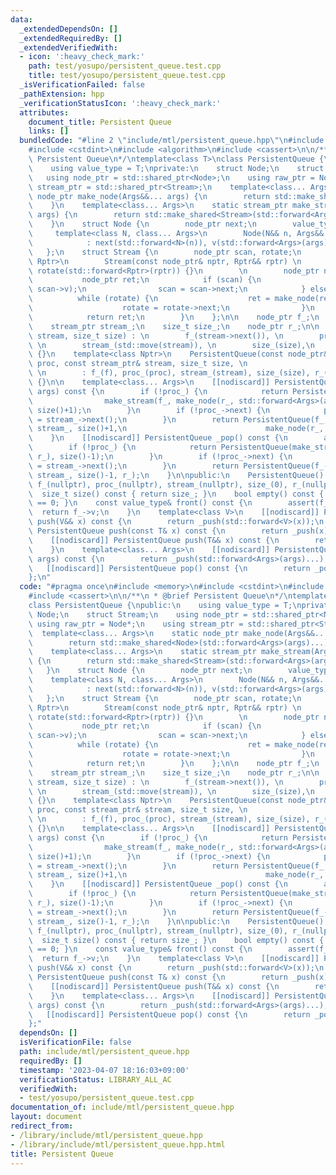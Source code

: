 ```yaml
---
data:
  _extendedDependsOn: []
  _extendedRequiredBy: []
  _extendedVerifiedWith:
  - icon: ':heavy_check_mark:'
    path: test/yosupo/persistent_queue.test.cpp
    title: test/yosupo/persistent_queue.test.cpp
  _isVerificationFailed: false
  _pathExtension: hpp
  _verificationStatusIcon: ':heavy_check_mark:'
  attributes:
    document_title: Persistent Queue
    links: []
  bundledCode: "#line 2 \"include/mtl/persistent_queue.hpp\"\n#include <memory>\n\
    #include <cstdint>\n#include <algorithm>\n#include <cassert>\n\n/**\n * @brief\
    \ Persistent Queue\n*/\ntemplate<class T>\nclass PersistentQueue {\npublic:\n\
    \    using value_type = T;\nprivate:\n    struct Node;\n    struct Stream;\n \
    \   using node_ptr = std::shared_ptr<Node>;\n    using raw_ptr = Node*;\n    using\
    \ stream_ptr = std::shared_ptr<Stream>;\n    template<class... Args>\n    static\
    \ node_ptr make_node(Args&&... args) {\n        return std::make_shared<Node>(std::forward<Args>(args)...);\n\
    \    }\n    template<class... Args>\n    static stream_ptr make_stream(Args&&...\
    \ args) {\n        return std::make_shared<Stream>(std::forward<Args>(args)...);\n\
    \    }\n    struct Node {\n        node_ptr next;\n        value_type v;\n   \
    \     template<class N, class... Args>\n        Node(N&& n, Args&&... args) \n\
    \            : next(std::forward<N>(n)), v(std::forward<Args>(args)...) {}\n \
    \   };\n    struct Stream {\n        node_ptr scan, rotate;\n        template<class\
    \ Rptr>\n        Stream(const node_ptr& nptr, Rptr&& rptr) \n            : scan(nptr),\
    \ rotate(std::forward<Rptr>(rptr)) {}\n        \n        node_ptr next() {\n \
    \           node_ptr ret;\n            if (scan) {\n                ret = make_node(nullptr,\
    \ scan->v);\n                scan = scan->next;\n            } else {\n      \
    \          while (rotate) {\n                    ret = make_node(ret, rotate->v);\n\
    \                    rotate = rotate->next;\n                }\n            }\n\
    \            return ret;\n        }\n    };\n\n    node_ptr f_;\n    raw_ptr proc_;\n\
    \    stream_ptr stream_;\n    size_t size_;\n    node_ptr r_;\n\n    PersistentQueue(stream_ptr&&\
    \ stream, size_t size) : \n        f_(stream->next()), \n        proc_(f_.get()),\
    \ \n        stream_(std::move(stream)), \n        size_(size),\n        r_(nullptr)\
    \ {}\n    template<class Nptr>\n    PersistentQueue(const node_ptr& f, const raw_ptr&&\
    \ proc, const stream_ptr& stream, size_t size, \n                    Nptr&& r)\
    \ \n        : f_(f), proc_(proc), stream_(stream), size_(size), r_(std::forward<Nptr>(r))\
    \ {}\n\n    template<class... Args>\n    [[nodiscard]] PersistentQueue _push(Args&&...\
    \ args) const {\n        if (!proc_) {\n            return PersistentQueue(\n\
    \                make_stream(f_, make_node(r_, std::forward<Args>(args)...)),\
    \ size()+1);\n        }\n        if (!proc_->next) {\n            proc_->next\
    \ = stream_->next();\n        }\n        return PersistentQueue(f_, proc_->next.get(),\
    \ stream_, size()+1,\n                               make_node(r_, std::forward<Args>(args)...));\n\
    \    }\n    [[nodiscard]] PersistentQueue _pop() const {\n        assert(!empty());\n\
    \        if (!proc_) {\n            return PersistentQueue(make_stream(f_->next,\
    \ r_), size()-1);\n        }\n        if (!proc_->next) {\n            proc_->next\
    \ = stream_->next();\n        }\n        return PersistentQueue(f_->next, proc_->next.get(),\
    \ stream_, size()-1, r_);\n    }\n\npublic:\n    PersistentQueue() \n        :\
    \ f_(nullptr), proc_(nullptr), stream_(nullptr), size_(0), r_(nullptr) {}\n  \
    \  size_t size() const { return size_; }\n    bool empty() const { return size()\
    \ == 0; }\n    const value_type& front() const {\n        assert(f_);\n      \
    \  return f_->v;\n    }\n    template<class V>\n    [[nodiscard]] PersistentQueue\
    \ push(V&& x) const {\n        return _push(std::forward<V>(x));\n    }\n    [[nodiscard]]\
    \ PersistentQueue push(const T& x) const {\n        return _push(x);\n    }\n\
    \    [[nodiscard]] PersistentQueue push(T&& x) const {\n        return _push(std::move(x));\n\
    \    }\n    template<class... Args>\n    [[nodiscard]] PersistentQueue emplace(Args&&...\
    \ args) const {\n        return _push(std::forward<Args>(args)...);\n    }\n \
    \   [[nodiscard]] PersistentQueue pop() const {\n        return _pop();\n    }\n\
    };\n"
  code: "#pragma once\n#include <memory>\n#include <cstdint>\n#include <algorithm>\n\
    #include <cassert>\n\n/**\n * @brief Persistent Queue\n*/\ntemplate<class T>\n\
    class PersistentQueue {\npublic:\n    using value_type = T;\nprivate:\n    struct\
    \ Node;\n    struct Stream;\n    using node_ptr = std::shared_ptr<Node>;\n   \
    \ using raw_ptr = Node*;\n    using stream_ptr = std::shared_ptr<Stream>;\n  \
    \  template<class... Args>\n    static node_ptr make_node(Args&&... args) {\n\
    \        return std::make_shared<Node>(std::forward<Args>(args)...);\n    }\n\
    \    template<class... Args>\n    static stream_ptr make_stream(Args&&... args)\
    \ {\n        return std::make_shared<Stream>(std::forward<Args>(args)...);\n \
    \   }\n    struct Node {\n        node_ptr next;\n        value_type v;\n    \
    \    template<class N, class... Args>\n        Node(N&& n, Args&&... args) \n\
    \            : next(std::forward<N>(n)), v(std::forward<Args>(args)...) {}\n \
    \   };\n    struct Stream {\n        node_ptr scan, rotate;\n        template<class\
    \ Rptr>\n        Stream(const node_ptr& nptr, Rptr&& rptr) \n            : scan(nptr),\
    \ rotate(std::forward<Rptr>(rptr)) {}\n        \n        node_ptr next() {\n \
    \           node_ptr ret;\n            if (scan) {\n                ret = make_node(nullptr,\
    \ scan->v);\n                scan = scan->next;\n            } else {\n      \
    \          while (rotate) {\n                    ret = make_node(ret, rotate->v);\n\
    \                    rotate = rotate->next;\n                }\n            }\n\
    \            return ret;\n        }\n    };\n\n    node_ptr f_;\n    raw_ptr proc_;\n\
    \    stream_ptr stream_;\n    size_t size_;\n    node_ptr r_;\n\n    PersistentQueue(stream_ptr&&\
    \ stream, size_t size) : \n        f_(stream->next()), \n        proc_(f_.get()),\
    \ \n        stream_(std::move(stream)), \n        size_(size),\n        r_(nullptr)\
    \ {}\n    template<class Nptr>\n    PersistentQueue(const node_ptr& f, const raw_ptr&&\
    \ proc, const stream_ptr& stream, size_t size, \n                    Nptr&& r)\
    \ \n        : f_(f), proc_(proc), stream_(stream), size_(size), r_(std::forward<Nptr>(r))\
    \ {}\n\n    template<class... Args>\n    [[nodiscard]] PersistentQueue _push(Args&&...\
    \ args) const {\n        if (!proc_) {\n            return PersistentQueue(\n\
    \                make_stream(f_, make_node(r_, std::forward<Args>(args)...)),\
    \ size()+1);\n        }\n        if (!proc_->next) {\n            proc_->next\
    \ = stream_->next();\n        }\n        return PersistentQueue(f_, proc_->next.get(),\
    \ stream_, size()+1,\n                               make_node(r_, std::forward<Args>(args)...));\n\
    \    }\n    [[nodiscard]] PersistentQueue _pop() const {\n        assert(!empty());\n\
    \        if (!proc_) {\n            return PersistentQueue(make_stream(f_->next,\
    \ r_), size()-1);\n        }\n        if (!proc_->next) {\n            proc_->next\
    \ = stream_->next();\n        }\n        return PersistentQueue(f_->next, proc_->next.get(),\
    \ stream_, size()-1, r_);\n    }\n\npublic:\n    PersistentQueue() \n        :\
    \ f_(nullptr), proc_(nullptr), stream_(nullptr), size_(0), r_(nullptr) {}\n  \
    \  size_t size() const { return size_; }\n    bool empty() const { return size()\
    \ == 0; }\n    const value_type& front() const {\n        assert(f_);\n      \
    \  return f_->v;\n    }\n    template<class V>\n    [[nodiscard]] PersistentQueue\
    \ push(V&& x) const {\n        return _push(std::forward<V>(x));\n    }\n    [[nodiscard]]\
    \ PersistentQueue push(const T& x) const {\n        return _push(x);\n    }\n\
    \    [[nodiscard]] PersistentQueue push(T&& x) const {\n        return _push(std::move(x));\n\
    \    }\n    template<class... Args>\n    [[nodiscard]] PersistentQueue emplace(Args&&...\
    \ args) const {\n        return _push(std::forward<Args>(args)...);\n    }\n \
    \   [[nodiscard]] PersistentQueue pop() const {\n        return _pop();\n    }\n\
    };"
  dependsOn: []
  isVerificationFile: false
  path: include/mtl/persistent_queue.hpp
  requiredBy: []
  timestamp: '2023-04-07 18:16:03+09:00'
  verificationStatus: LIBRARY_ALL_AC
  verifiedWith:
  - test/yosupo/persistent_queue.test.cpp
documentation_of: include/mtl/persistent_queue.hpp
layout: document
redirect_from:
- /library/include/mtl/persistent_queue.hpp
- /library/include/mtl/persistent_queue.hpp.html
title: Persistent Queue
---
```

